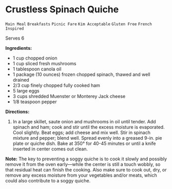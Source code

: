 # Crustless Spinach Quiche

`Main Meal` `Breakfasts` `Picnic Fare` `Kim Acceptable` `Gluten Free` `French Inspired`

Serves 6

**Ingredients:**

- 1 cup chopped onion
- 1 cup sliced fresh mushrooms
- 1 tablespoon canola oil
- 1 package (10 ounces) frozen chopped spinach, thawed and well drained
- 2/3 cup finely chopped fully cooked ham
- 5 large eggs
- 3 cups shredded Muenster or Monterey Jack cheese
- 1/8 teaspoon pepper

**Directions:**

1. In a large skillet, saute onion and mushrooms in oil until tender. Add spinach and ham; cook and stir until the excess moisture is evaporated. Cool slightly. Beat eggs; add cheese and mix well. Stir in spinach mixture and pepper; blend well. Spread evenly into a greased 9-in. pie plate or quiche dish. Bake at 350° for 40-45 minutes or until a knife inserted in center comes out clean.

**Note:** The key to preventing a soggy quiche is to cook it slowly and possibly remove it from the oven early—while the center is still a touch wobbly, so that residual heat can finish the cooking. Also make sure to cook out, dry, or remove any excess moisture from your vegetables and/or meats, which could also contribute to a soggy quiche.
